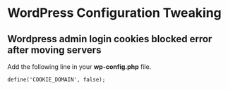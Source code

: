# WordPress Configuration Tweaking

## Wordpress admin login cookies blocked error after moving servers

Add the following line in your **wp-config.php** file.
```
define('COOKIE_DOMAIN', false);
```
